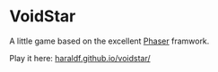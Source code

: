 # VoidStar

A little game based on the excellent [Phaser](https://phaser.io/) framwork.

Play it here: [haraldf.github.io/voidstar/](https://haraldf.github.io/voidstar/)
